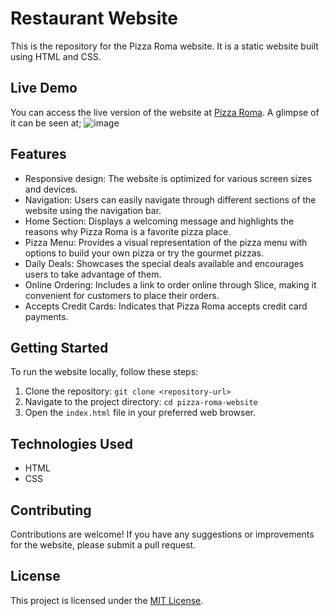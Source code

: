 # Restaurant Website

This is the repository for the Pizza Roma website. It is a static website built using HTML and CSS.

## Live Demo

You can access the live version of the website at [Pizza Roma](https://woolly-tide-taste.glitch.me/).
A glimpse of it can be seen at; 
![image](https://github.com/BenjaminKakai/Restuarant-Website/assets/114109979/da520fc8-275e-4584-9a96-08c9987051ca)


## Features

- Responsive design: The website is optimized for various screen sizes and devices.
- Navigation: Users can easily navigate through different sections of the website using the navigation bar.
- Home Section: Displays a welcoming message and highlights the reasons why Pizza Roma is a favorite pizza place.
- Pizza Menu: Provides a visual representation of the pizza menu with options to build your own pizza or try the gourmet pizzas.
- Daily Deals: Showcases the special deals available and encourages users to take advantage of them.
- Online Ordering: Includes a link to order online through Slice, making it convenient for customers to place their orders.
- Accepts Credit Cards: Indicates that Pizza Roma accepts credit card payments.

## Getting Started

To run the website locally, follow these steps:

1. Clone the repository: `git clone <repository-url>`
2. Navigate to the project directory: `cd pizza-roma-website`
3. Open the `index.html` file in your preferred web browser.

## Technologies Used

- HTML
- CSS

## Contributing

Contributions are welcome! If you have any suggestions or improvements for the website, please submit a pull request.

## License

This project is licensed under the [MIT License](LICENSE).
